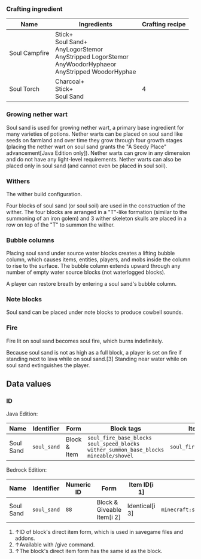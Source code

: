 ### Crafting ingredient
| Name          | Ingredients                                                                                                             | Crafting recipe |
|---------------|-------------------------------------------------------------------------------------------------------------------------|-----------------|
| Soul Campfire | Stick+<br/>Soul Sand+<br/>AnyLogorStemor<br/>AnyStripped LogorStemor<br/>AnyWoodorHyphaeor<br/>AnyStripped WoodorHyphae |                 |
| Soul Torch    | Charcoal+<br/>Stick+<br/>Soul Sand                                                                                      | 4               |

### Growing nether wart
Soul sand is used for growing nether wart, a primary base ingredient for many varieties of potions. Nether warts can be placed on soul sand like seeds on farmland and over time they grow through four growth stages (placing the nether wart on soul sand grants the "A Seedy Place" advancement‌[Java Edition  only]). Nether warts can grow in any dimension and do not have any light-level requirements. Nether warts can also be placed only in soul sand (and cannot even be placed in soul soil).

### Withers



















The wither build configuration.


Four blocks of soul sand (or soul soil) are used in the construction of the wither. The four blocks are arranged in a "T"-like formation (similar to the summoning of an iron golem) and 3 wither skeleton skulls are placed in a row on top of the "T" to summon the wither.

### Bubble columns
Placing soul sand under source water blocks creates a lifting bubble column, which causes items, entities, players, and mobs inside the column to rise to the surface. The bubble column extends upward through any number of empty water source blocks (not waterlogged blocks).

A player can restore breath by entering a soul sand's bubble column.

### Note blocks
Soul sand can be placed under note blocks to produce cowbell sounds.

### Fire
Fire lit on soul sand becomes soul fire, which burns indefinitely.

Because soul sand is not as high as a full block, a player is set on fire if standing next to lava while on soul sand.[3] Standing near water while on soul sand extinguishes the player.

## Data values
### ID
Java Edition:

| Name      | Identifier  | Form         | Block tags                                                                                            | Item tags               | Translation key             |
|-----------|-------------|--------------|-------------------------------------------------------------------------------------------------------|-------------------------|-----------------------------|
| Soul Sand | `soul_sand` | Block & Item | `soul_fire_base_blocks`<br/>`soul_speed_blocks`<br/>`wither_summon_base_blocks`<br/>`mineable/shovel` | `soul_fire_base_blocks` | `block.minecraft.soul_sand` |

Bedrock Edition:

| Name      | Identifier  | Numeric ID | Form                       | Item ID[i 1]   | Item tags                         | Translation key       |
|-----------|-------------|------------|----------------------------|----------------|-----------------------------------|-----------------------|
| Soul Sand | `soul_sand` | `88`       | Block & Giveable Item[i 2] | Identical[i 3] | `minecraft:soul_fire_base_blocks` | `tile.soul_sand.name` |

1. ↑ID of block's direct item form, which is used in savegame files and addons.
2. ↑Available with /give command.
3. ↑The block's direct item form has the same id as the block.


